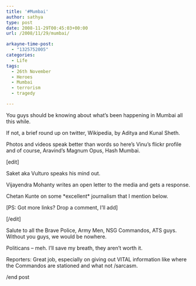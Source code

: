 ```yaml
---
title: '#Mumbai'
author: sathya
type: post
date: 2008-11-29T00:45:03+00:00
url: /2008/11/29/mumbai/

arkayne-time-post:
  - "1325752005"
categories:
  - Life
tags:
  - 26th November
  - Heroes
  - Mumbai
  - terrorism
  - tragedy

---
```

You guys should be knowing about what&#8217;s been happening in Mumbai all this while.

If not, a brief round up on twitter, Wikipedia, by Aditya and Kunal Sheth.

Photos and videos speak better than words so here&#8217;s Vinu&#8217;s flickr profile and of course, Aravind&#8217;s Magnum Opus, Hash Mumbai.

[edit]

Saket aka Vulturo speaks his mind out.

Vijayendra Mohanty writes an open letter to the media and gets a response.

Chetan Kunte on some \*excellent\* journalism that I mention below.

[PS: Got more links? Drop a comment, I&#8217;ll add]

[/edit]

Salute to all the Brave Police, Army Men, NSG Commandos, ATS guys. Without you guys, we would be nowhere.

Politicans &#8211; meh. I&#8217;ll save my breath, they aren&#8217;t worth it.

Reporters: Great job, especially on giving out VITAL information like where the Commandos are stationed and what not /sarcasm.

/end post
